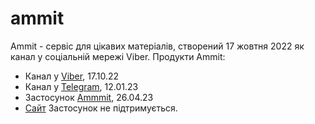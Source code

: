 # ammit

Ammit - сервіс для цікавих матеріалів, створений 17 жовтня 2022 як канал у соціальній мережі Viber. Продукти Ammit:

- Канал у [Viber](https://invite.viber.com/?g2=AQArAOQQXqLSCU%2F5jznPL6rzeaD4Acss%2FVWiwuEbfn%2FjQ6eOIrPDRYx6pAM3e%2FAH), 17.10.22
- Канал у [Telegram](https://t.me/ammit1), 12.01.23
- Застосунок [Ammmit](https://bppot.weblium.site/zavantazhiti-dodatok), 26.04.23
- [Сайт](https://bppot.weblium.site)
Застосунок не підтримується.
